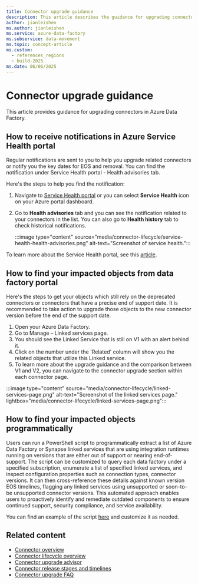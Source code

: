 ```yaml
---
title: Connector upgrade guidance
description: This article describes the guidance for upgrading connectors of Azure Data Factory.
author: jianleishen
ms.author: jianleishen
ms.service: azure-data-factory
ms.subservice: data-movement
ms.topic: concept-article
ms.custom:
  - references_regions
  - build-2025
ms.date: 06/06/2025
---
```


# Connector upgrade guidance

This article provides guidance for upgrading connectors in Azure Data Factory.  

## How to receive notifications in Azure Service Health portal

Regular notifications are sent to you to help you upgrade related connectors or notify you the key dates for EOS and removal. You can find the notification under Service Health portal - Health advisories tab.

Here's the steps to help you find the notification: 

1. Navigate to [Service Health portal](https://portal.azure.com/#view/Microsoft_Azure_Health/AzureHealthBrowseBlade/%7E/serviceIssues) or you can select **Service Health** icon on your Azure portal dashboard.
1. Go to **Health advisories** tab and you can see the notification related to your connectors in the list. You can also go to **Health history** tab to check historical notifications.

    :::image type="content" source="media/connector-lifecycle/service-health-health-advisories.png" alt-text="Screenshot of service health.":::

To learn more about the Service Health portal, see this [article](/azure/service-health/service-health-overview).


## How to find your impacted objects from data factory portal

Here's the steps to get your objects which still rely on the deprecated connectors or connectors that have a precise end of support date. It is recommended to take action to upgrade those objects to the new connector version before the end of the support date.

1.	Open your Azure Data Factory.
2.	Go to Manage – Linked services page.
3.	You should see the Linked Service that is still on V1 with an alert behind it.
4.	Click on the number under the 'Related' column will show you the related objects that utilize this Linked service.
5.	To learn more about the upgrade guidance and the comparison between V1 and V2, you can navigate to the connector upgrade section within each connector page.


:::image type="content" source="media/connector-lifecycle/linked-services-page.png" alt-text="Screenshot of the linked services page." lightbox="media/connector-lifecycle/linked-services-page.png":::

## How to find your impacted objects programmatically 

Users can run a PowerShell script to programmatically extract a list of Azure Data Factory or Synapse linked services that are using integration runtimes running on versions that are either out of support or nearing end-of-support. The script can be customized to query each data factory under a specified subscription, enumerate a list of specified linked services, and inspect configuration properties such as connection types, connector versions. It can then cross-reference these details against known version EOS timelines, flagging any linked services using unsupported or soon-to-be unsupported connector versions. This automated approach enables users to proactively identify and remediate outdated components to ensure continued support, security compliance, and service availability. 

You can find an example of the script [here](https://github.com/Azure/Azure-DataFactory/blob/main/Connector/FindImpactedObjects.ps1) and customize it as needed. 

## Related content

- [Connector overview](connector-overview.md)  
- [Connector lifecycle overview](connector-lifecycle-overview.md) 
- [Connector upgrade advisor](connector-upgrade-advisor.md)  
- [Connector release stages and timelines](connector-release-stages-and-timelines.md)  
- [Connector upgrade FAQ](connector-deprecation-frequently-asked-questions.md)
